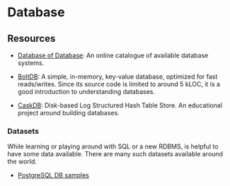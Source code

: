 Database
========


Resources
---------

 - [Database of Database](https://dbdb.io/):
   An online catalogue of available database systems.

 - [BoltDB](https://github.com/boltdb/bolt):
   A simple, in-memory, key-value database, optimized for fast reads/writes.
   Since its source code is limited to around 5 kLOC, it is a good introduction
   to understanding databases.

 - [CaskDB](https://github.com/avinassh/py-caskdb):
   Disk-based Log Structured Hash Table Store.
   An educational project around building databases.


### Datasets ###

While learning or playing around with SQL or a new RDBMS, is helpful to have
some data available.  There are many such datasets available around the world.

 - [PostgreSQL DB samples](https://www.postgresql.org/ftp/projects/pgFoundry/dbsamples/)
